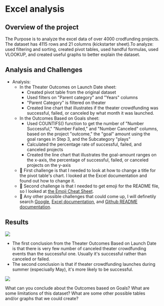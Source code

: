 # Excel analysis
## Overview of the project
The Purpose is to analyze the excel data of over 4000 crodfunding projects. The dataset has 4115 rows and 21 columns (kickstarter sheet).To analyze: used filtering and sorting, created pivot tables, used handful formulas, used VLOOKUP, and created useful graphs to better explain the dataset.

## Analysis and Challenges
- Analysis: 
   - In the Theater Outcomes on Launch Date sheet:
      - Created pivot table from the original dataset
      - Used filters on "Parent category" and "Years" columns
      - "Parent Category" is filtered on theater
      - Created line chart that illustrates if the theater crowdfunding was successful, failed, or canceled by what month it was launched. 
    - In the Outcomes Based on Goals sheet:
      - Used COUNTIFS() function to get the number of "Number Successful," "Number Failed," and "Number Canceled" columns, based on the project "outcome," the "goal" amount using the goal ranges in Step 3, and the Subcategory "plays"
      - Calculated the percentage rate of successful, failed, and canceled projects
      - Created the line chart that illustrates the goal-amount ranges on the x-axis, the percentage of successful, failed, or canceled projects on the y-axis
  - :thought_balloon: First challenge is that I needed to look at how to change a title for the pivot table's chart. I looked at the Excel documentation and found out how to change it.
  - :thought_balloon: Second challenge is that I needed to get emoji for the README file, so I looked at [the Emoji Cheat Sheet](https://github.com/ikatyang/emoji-cheat-sheet/blob/master/README.md).
  - :thought_balloon: Any other possible challenges that could come up, I will definetily search [Google](https://google.com), [Excel documentation](https://support.microsoft.com/en-us/excel), and [Github README documentation](https://docs.github.com/en/github/writing-on-github/getting-started-with-writing-and-formatting-on-github/basic-writing-and-formatting-syntax).
## Results
![](https://user-images.githubusercontent.com/64121596/138591613-3f48635d-9a22-475b-9a12-3d95b51e0cce.png)
- The first conclusion from the Theater Outcomes Based on Launch Date is that there is very few number of canceled theater crowdfunding events than the successful one. Usually it's successful rather than canceled or failed. 
- The second conclusion is that if theater crowdfunding launches during summer (especiually May), it's more likely to be successful.

![](https://user-images.githubusercontent.com/64121596/138591581-a5891930-c549-499f-979e-4cd9f0818d44.png)


What can you conclude about the Outcomes based on Goals?
What are some limitations of this dataset?
What are some other possible tables and/or graphs that we could create?

